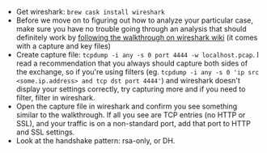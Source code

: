 - Get wireshark: `brew cask install wireshark`
- Before we move on to figuring out how to analyze your particular case, make sure you have no trouble going through an analysis that should definitely work by [following the walkthrough on wireshark wiki](https://wiki.wireshark.org/SSL#Complete_SSL_decryption_walk_through) (it comes with a capture and key files)
- Create capture file: `tcpdump -i any -s 0 port 4444 -w localhost.pcap`. I read a recommendation that you always should capture both sides of the exchange, so if you're using filters (eg. `tcpdump -i any -s 0 'ip src <some.ip.address> and tcp dst port 4444'`) and wireshark doesn't display your settings correctly, try capturing more and if you need to filter, filter in wireshark.
- Open the capture file in wireshark and confirm you see something similar to the walkthrough. If all you see are TCP entries (no HTTP or SSL), and your traffic is on a non-standard port, add that port to HTTP and SSL settings. 
- Look at the handshake pattern: rsa-only, or DH.
